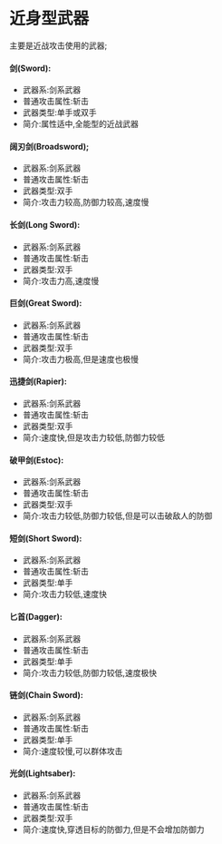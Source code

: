 # 近身型武器

主要是近战攻击使用的武器;

#### 剑(Sword):
* 武器系:剑系武器
* 普通攻击属性:斩击
* 武器类型:单手或双手
* 简介:属性适中,全能型的近战武器

#### 阔刃剑(Broadsword);
* 武器系:剑系武器
* 普通攻击属性:斩击
* 武器类型:双手
* 简介:攻击力较高,防御力较高,速度慢

#### 长剑(Long Sword):
* 武器系:剑系武器
* 普通攻击属性:斩击
* 武器类型:双手
* 简介:攻击力高,速度慢

#### 巨剑(Great Sword):
* 武器系:剑系武器
* 普通攻击属性:斩击
* 武器类型:双手
* 简介:攻击力极高,但是速度也极慢

#### 迅捷剑(Rapier):
* 武器系:剑系武器
* 普通攻击属性:斩击
* 武器类型:双手
* 简介:速度快,但是攻击力较低,防御力较低

#### 破甲剑(Estoc):
* 武器系:剑系武器
* 普通攻击属性:斩击
* 武器类型:双手
* 简介:攻击力较低,防御力较低,但是可以击破敌人的防御

#### 短剑(Short Sword):
* 武器系:剑系武器
* 普通攻击属性:斩击
* 武器类型:单手
* 简介:攻击力较低,速度快

#### 匕首(Dagger):
* 武器系:剑系武器
* 普通攻击属性:斩击
* 武器类型:单手
* 简介:攻击力较低,防御力较低,速度极快

#### 链剑(Chain Sword):
* 武器系:剑系武器
* 普通攻击属性:斩击
* 武器类型:单手
* 简介:速度较慢,可以群体攻击

#### 光剑(Lightsaber):
* 武器系:剑系武器
* 普通攻击属性:斩击
* 武器类型:双手
* 简介:速度快,穿透目标的防御力,但是不会增加防御力

